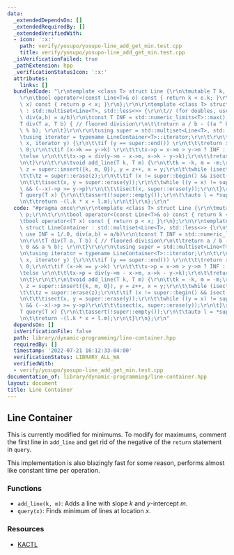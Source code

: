 ```yaml
---
data:
  _extendedDependsOn: []
  _extendedRequiredBy: []
  _extendedVerifiedWith:
  - icon: ':x:'
    path: verify/yosupo/yosupo-line_add_get_min.test.cpp
    title: verify/yosupo/yosupo-line_add_get_min.test.cpp
  _isVerificationFailed: true
  _pathExtension: hpp
  _verificationStatusIcon: ':x:'
  attributes:
    links: []
  bundledCode: "\r\ntemplate <class T> struct Line {\r\n\tmutable T k, m, p;\r\n\t\
    \r\n\tbool operator<(const Line<T>& o) const { return k < o.k; }\r\n\tbool operator<(T\
    \ x) const { return p < x; }\r\n};\r\n\r\ntemplate <class T> struct LineContainer\
    \ : std::multiset<Line<T>, std::less<>> {\r\n\t// (for doubles, use INF = 1/.0,\
    \ div(a,b) = a/b)\r\n\tconst T INF = std::numeric_limits<T>::max();\r\n\r\n\t\
    T div(T a, T b) { // floored division\r\n\t\treturn a / b - ((a ^ b) < 0 && a\
    \ % b); \r\n\t}\r\n\r\n\tusing super = std::multiset<Line<T>, std::less<>>;\r\n\
    \tusing iterator = typename LineContainer<T>::iterator;\r\n\t\r\n\tbool isect(iterator\
    \ x, iterator y) {\r\n\t\tif (y == super::end()) \r\n\t\t\treturn x->p = INF,\
    \ 0;\r\n\t\tif (x->k == y->k) \r\n\t\t\tx->p = x->m > y->m ? INF : -INF;\r\n\t\
    \telse \r\n\t\t\tx->p = div(y->m - x->m, x->k - y->k);\r\n\t\treturn x->p >= y->p;\r\
    \n\t}\r\n\t\r\n\tvoid add_line(T k, T m) {\r\n\t\tk = -k, m = -m;\r\n\t\tauto\
    \ z = super::insert({k, m, 0}), y = z++, x = y;\r\n\t\twhile (isect(y, z)) \r\n\
    \t\t\tz = super::erase(z);\r\n\t\tif (x != super::begin() && isect(--x, y)) \r\
    \n\t\t\tisect(x, y = super::erase(y));\r\n\t\twhile ((y = x) != super::begin()\
    \ && (--x)->p >= y->p)\r\n\t\t\tisect(x, super::erase(y));\r\n\t}\r\n\t\r\n\t\
    T query(T x) {\r\n\t\tassert(!super::empty());\r\n\t\tauto l = *super::lower_bound(x);\r\
    \n\t\treturn -(l.k * x + l.m);\r\n\t}\r\n};\r\n"
  code: "#pragma once\r\n\r\ntemplate <class T> struct Line {\r\n\tmutable T k, m,\
    \ p;\r\n\t\r\n\tbool operator<(const Line<T>& o) const { return k < o.k; }\r\n\
    \tbool operator<(T x) const { return p < x; }\r\n};\r\n\r\ntemplate <class T>\
    \ struct LineContainer : std::multiset<Line<T>, std::less<>> {\r\n\t// (for doubles,\
    \ use INF = 1/.0, div(a,b) = a/b)\r\n\tconst T INF = std::numeric_limits<T>::max();\r\
    \n\r\n\tT div(T a, T b) { // floored division\r\n\t\treturn a / b - ((a ^ b) <\
    \ 0 && a % b); \r\n\t}\r\n\r\n\tusing super = std::multiset<Line<T>, std::less<>>;\r\
    \n\tusing iterator = typename LineContainer<T>::iterator;\r\n\t\r\n\tbool isect(iterator\
    \ x, iterator y) {\r\n\t\tif (y == super::end()) \r\n\t\t\treturn x->p = INF,\
    \ 0;\r\n\t\tif (x->k == y->k) \r\n\t\t\tx->p = x->m > y->m ? INF : -INF;\r\n\t\
    \telse \r\n\t\t\tx->p = div(y->m - x->m, x->k - y->k);\r\n\t\treturn x->p >= y->p;\r\
    \n\t}\r\n\t\r\n\tvoid add_line(T k, T m) {\r\n\t\tk = -k, m = -m;\r\n\t\tauto\
    \ z = super::insert({k, m, 0}), y = z++, x = y;\r\n\t\twhile (isect(y, z)) \r\n\
    \t\t\tz = super::erase(z);\r\n\t\tif (x != super::begin() && isect(--x, y)) \r\
    \n\t\t\tisect(x, y = super::erase(y));\r\n\t\twhile ((y = x) != super::begin()\
    \ && (--x)->p >= y->p)\r\n\t\t\tisect(x, super::erase(y));\r\n\t}\r\n\t\r\n\t\
    T query(T x) {\r\n\t\tassert(!super::empty());\r\n\t\tauto l = *super::lower_bound(x);\r\
    \n\t\treturn -(l.k * x + l.m);\r\n\t}\r\n};\r\n"
  dependsOn: []
  isVerificationFile: false
  path: library/dynamic-programming/line-container.hpp
  requiredBy: []
  timestamp: '2022-07-21 16:12:33-04:00'
  verificationStatus: LIBRARY_ALL_WA
  verifiedWith:
  - verify/yosupo/yosupo-line_add_get_min.test.cpp
documentation_of: library/dynamic-programming/line-container.hpp
layout: document
title: Line Container
---
```


## Line Container

This is currently modified for minimums. To modify for maximums, comment the first line in `add_line` and get rid of the negative of the `return` statement in `query`. 

This implementation is also blazingly fast for some reason, performs almost like constant time per operation. 

### Functions
- `add_line(k, m)`: Adds a line with slope $k$ and $y$-intercept $m$. 
- `query(x)`: Finds minimum of lines at location $x$. 

### Resources
- [KACTL](https://github.com/kth-competitive-programming/kactl/blob/main/content/data-structures/LineContainer.h)